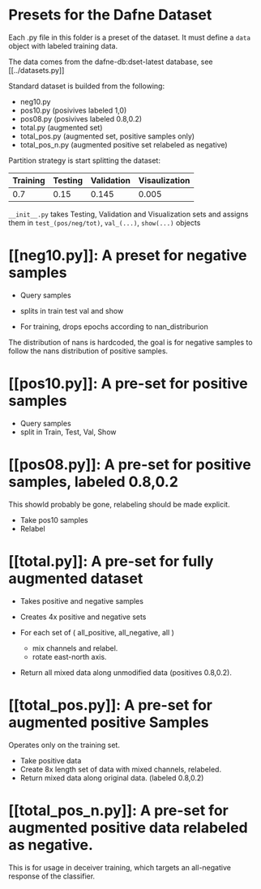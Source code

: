 # Presets for the Dafne Dataset

Each .py file in this folder is a preset of the dataset.
It must define a `data` object with labeled training data.

The data comes from the dafne-db:dset-latest database, see [[../datasets.py]]

Standard dataset is builded from the following:
 - neg10.py
 - pos10.py (posivives labeled 1,0)
 - pos08.py (posivives labeled 0.8,0.2)
 - total.py (augmented set)
 - total_pos.py (augmented set, positive samples only)
 - total_pos_n.py (augmented positive set relabeled as negative)

Partition strategy is start splitting the dataset:

| Training | Testing | Validation | Visaulization |
| -------- | ------- | ---------- | ------------- |
| 0.7      | 0.15    | 0.145      | 0.005         |

`__init__.py` takes Testing, Validation and Visualization sets and assigns
them in `test_(pos/neg/tot)`, `val_(...)`, `show(...)` objects

# [[neg10.py]]: A preset for negative samples

- Query samples
- splits in train test val and show

- For training, drops epochs according to nan_distriburion

The distribution of nans is hardcoded, the goal is for negative samples
to follow the nans distribution of positive samples.

# [[pos10.py]]: A pre-set for positive samples

 - Query samples
 - split in Train, Test, Val, Show

# [[pos08.py]]: A pre-set for positive samples, labeled 0.8,0.2

This showld probably be gone, relabeling should be made explicit.

 - Take pos10 samples
 - Relabel

# [[total.py]]: A pre-set for fully augmented dataset

 - Takes positive and negative samples
 - Creates 4x positive and negative sets
 - For each set of ( all_positive, all_negative, all )
   - mix channels and relabel.
   - rotate east-north axis.

 - Return all mixed data along unmodified data (positives 0.8,0.2).

# [[total_pos.py]]: A pre-set for augmented positive Samples

Operates only on the training set.

 - Take positive data
 - Create 8x length set of data with mixed channels, relabeled.
 - Return mixed data along original data. (labeled 0.8,0.2)

# [[total_pos_n.py]]: A pre-set for augmented positive data relabeled as negative.

This is for usage in deceiver training, which targets an all-negative response
of the classifier.
